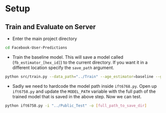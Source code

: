 # Setup

## Train and Evaluate on Server
* Enter the main project directory
```bash
cd Facebook-User-Predictions
```
* Train the baseline model. This will save a model called (`fb_estimator_[hex_id]`) to the current directory. If you want it in a different location specify the `save_path` argument. 
```bash
python src/train.py --data_path="../Train" --age_estimator=baseline --gender_estimator=baseline --personality_estimator=baseline
```

* Sadly we need to hardcode the model path inside `ift6768.py`. Open up `ift6758.py` and update the `MODEL_PATH` variable with the full path of the trained model that is saved in the above step.
Now we can test.
```bash
python ift6758.py -i "../Public_Test" -o [full_path_to_save_dir]
```



